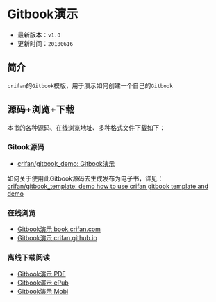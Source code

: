 # Gitbook演示

* 最新版本：`v1.0`
* 更新时间：`20180616`

## 简介

`crifan`的`Gitbook`模版，用于演示如何创建一个自己的`Gitbook`

## 源码+浏览+下载

本书的各种源码、在线浏览地址、多种格式文件下载如下：

### Gitook源码

* [crifan/gitbook_demo: Gitbook演示](https://github.com/crifan/gitbook_template)

如何关于使用此Gitbook源码去生成发布为电子书，详见：[crifan/gitbook_template: demo how to use crifan gitbook template and demo](https://github.com/crifan/gitbook_template)

### 在线浏览

* [Gitbook演示 book.crifan.com](http://book.crifan.com/books/gitbook_demo/website)
* [Gitbook演示 crifan.github.io](https://crifan.github.io/gitbook_demo/website)

### 离线下载阅读

* [Gitbook演示 PDF](http://book.crifan.com/books/gitbook_demo/pdf/gitbook_demo.pdf)
* [Gitbook演示 ePub](http://book.crifan.com/books/gitbook_demo/epub/gitbook_demo.epub)
* [Gitbook演示 Mobi](http://book.crifan.com/books/gitbook_demo/mobi/gitbook_demo.mobi)
